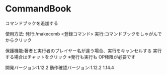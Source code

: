 # CommandBook
コマンドブックを追加する

使用方法:
発行:/makecomb <登録コマンド>
実行:コマンドブックをしゃがんでからクリック

保護機能:著者と実行者のプレイヤー名が違う場合、実行をキャンセルする 実行する場合はチャットをクリック
※発行も実行も OP権限が必要です

開発バージョン:1.12.2
動作確認バージョン:1.12.2 1.14.4
